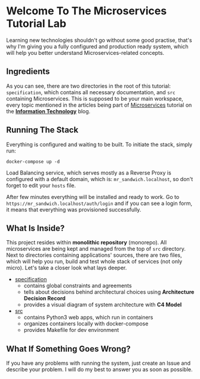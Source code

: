 # Welcome To The Microservices Tutorial Lab
Learning new technologies shouldn't go without some good practise, that's why I'm giving you a fully configured and
production ready system, which will help you better understand Microservices-related concepts.

## Ingredients
As you can see, there are two directories in the root of this tutorial: `specification`, which contains all necessary
documentation, and `src` containing Microservices. This is supposed to be your main workspace, every topic mentioned
in the articles being part of [Microservices](https://szpak.dev/tutorials#microservices) tutorial on the 
**[Information Technology](https://szpak.dev/)** blog.

## Running The Stack
Everything is configured and waiting to be built. To initiate the stack, simply run:

```shell
docker-compose up -d
```

Load Balancing service, which serves mostly as a Reverse Proxy is configured with a default domain, which is: 
`mr_sandwich.localhost`, so don't forget to edit your `hosts` file.

After few minutes everything will be installed and ready to work. Go to `https://mr_sandwich.localhost/auth/login` and 
if you can see a login form, it means that everything was provisioned successfully.

## What Is Inside?
This project resides within **monolithic repository** (monorepo). All microservices are being kept and managed from the
top of `src` directory. Next to directories containing applications' sources, there are two files, which will help
you run, build and test whole stack of services (not only micro). Let's take a closer look what lays deeper.

* [specification](specification)
  * contains global constraints and agreements
  * tells about decisions behind architectural choices using **Architecture Decision Record**
  * provides a visual diagram of system architecture with **C4 Model**
* [src](src)
  * contains Python3 web apps, which run in containers
  * organizes containers locally with docker-compose
  * provides Makefile for dev environment

## What If Something Goes Wrong?
If you have any problems with running the system, just create an Issue and describe your problem. I will do my best to 
answer you as soon as possible.